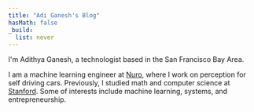 ```yaml
---
title: "Adi Ganesh's Blog"
hasMath: false
_build:
  list: never
---
```


I'm Adithya Ganesh, a technologist based in the San Francisco Bay Area.

I am a machine learning engineer at [Nuro](https://www.nuro.ai/), where I work on perception for self driving cars.  Previously, I studied math and computer science at [Stanford](https://www.stanford.edu/).  Some of interests include machine learning, systems, and entrepreneurship.
